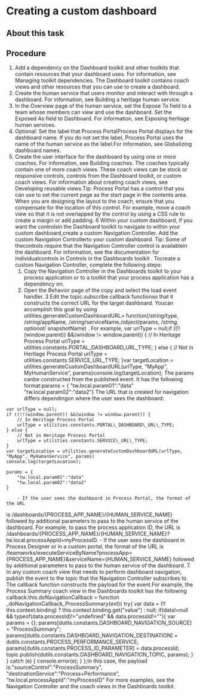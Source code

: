 # Creating a custom dashboard

## About this task

## Procedure

1. Add a dependency on the Dashboard toolkit and other toolkits
that contain resources that your dashboard uses. For information,
see Managing toolkit dependencies. The Dashboard toolkit
contains coach views and other resources that you can use to create
a dashboard.
2. Create the human service that users monitor and interact
with through a dashboard. For information, see Building a heritage human service.
3. In the Overview page of the human
service, set the Expose To field to a team
whose members can view and use the dashboard. Set the Exposed
As field to Dashboard. For
information, see Exposing heritage human services.
4. Optional: Set the label that Process PortalProcess Portal displays for the
dashboard name. If you do not set the label, Process Portal uses the name of the
human service as the label.For information, see Globalizing dashboard names.
5. Create the user interface for the dashboard by using one
or more coaches. For information, see Building coaches. The coaches typically contain one of
more coach views. These coach views can be stock or responsive controls, controls from the Dashboard
toolkit, or custom coach views. For information about creating coach views, see Developing reusable views.Tip: Process Portal has a control that you
can use to set the current page as the start page in the contents area. When you are designing the layout to the coach, ensure that you compensate for the location
of this control. For example, move a coach view so that it is not overlapped by the control by using
a CSS rule to create a margin or add padding.
6 Within your custom dashboard, if you want the controlsin the Dashboard toolkit to navigate to within your custom dashboard,create a custom Navigation Controller. Add the custom Navigation Controllerto your custom dashboard. Tip: Some of thecontrols require that the Navigation Controller control is availablein the dashboard. For information, see the documentation for individualcontrols in Controls in the Dashboards toolkit . Tocreate a custom Navigation Controller, complete the following steps:
    1. Copy the Navigation Controller in the Dashboards toolkit
to your process application or to a toolkit that your process application
has a dependency on.
    2. Open the Behavior page of the copy
and select the load event handler.
    3 Edit the topic.subscribe callback functionso that it constructs the correct URL for the target dashboard. Youcan accomplish this goal by using utilities.generateCustomDashboardURL= function(/*string*/type, /*string*/appName, /*string*/serviceName,/*object*/params, /*string, optional*/ snapshotName) . For example, var urlType = null;if ((!!(window.parent)) &&(window != window.parent)) { // In Heritage Process Portal urlType = utilities.constants.PORTAL\_DASHBOARD\_URL\_TYPE; } else { // Not in Heritage Process Portal urlType = utilities.constants.SERVICE\_URL\_TYPE; }var targetLocation = utilities.generateCustomDashboardURL(urlType, "MyApp", MyHumanService", params)console.log(targetLocation); The params canbe constructed from the published event. It has the following format:params = { "tw.local.param01":"data" "tw.local.param02":"data2"} The URL that is created for navigation differs dependingon where the user sees the dashboard:

```
var urlType = null;
if ((!!(window.parent)) &&(window != window.parent)) { 
	// In Heritage Process Portal 
	urlType = utilities.constants.PORTAL\_DASHBOARD\_URL\_TYPE; 
} else { 	
	// Not in Heritage Process Portal 
	urlType = utilities.constants.SERVICE\_URL\_TYPE; 
}
var targetLocation = utilities.generateCustomDashboardURL(urlType, "MyApp", MyHumanService", params)
console.log(targetLocation);
```

```
params = {
	"tw.local.param01":"data"
	"tw.local.param02":"data2"
}
```

        - If the user sees the dashboard in Process Portal, the format of the URL
is
/dashboards/{PROCESS\_APP\_NAME}/{HUMAN\_SERVICE\_NAME}
followed by additional parameters to pass to the human service of the dashboard. For example, to
pass the process application ID, the URL is
/dashboards/{PROCESS\_APP\_NAME}/{HUMAN\_SERVICE\_NAME}?tw.local.processAppId=myProcessID.
        - If the user sees the dashboard in Process Designer or in a custom
portal, the format of the URL is /teamworks/executeServiceByName?processApp={PROCESS\_APP\_NAME}&serviceName={HUMAN\_SERVICE\_NAME} followed
by additional parameters to pass to the human service of the dashboard.
7. In any custom coach view that needs to perform dashboard
navigation, publish the event to the topic that the Navigation Controller
subscribes to. The callback function constructs the payload
for the event.For example, the Process Summary coach
view in the Dashboards toolkit has the following callback:this.doNavigationCallback = function \_doNavigationCallback\_ProcessSummary(evt){
	try{
		var data = (!! this.context.binding) ?  this.context.binding.get("value") : null;
		if(data!=null && typeof(data.processId)!="undefined" && data.processId!=""){
			var params = {};
			params[dutils.constants.DASHBOARD\_NAVIGATION\_SOURCE] = "ProcessSummary";
			params[dutils.constants.DASHBOARD\_NAVIGATION\_DESTINATION] = dutils.constants.PROCESS\_PERFORMANCE\_SERVICE;
			params[dutils.constants.PROCESS\_ID\_PARAMETER] = data.processId;
			topic.publish(dutils.constants.DASHBOARD\_NAVIGATION\_TOPIC, params);
		}
	} catch (e) {
		console.error(e);
	}
};In this case, the payload is:"sourceControl":"ProcessSummary", 
"destinationService":"Process+Performance",
"tw.local.processAppId":"myProcessID"
For more examples, see the Navigation Controller and
the coach views in the Dashboards toolkit.
